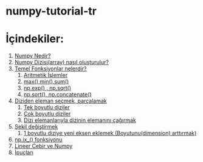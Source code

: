 # numpy-tutorial-tr
# İçindekiler:
<ol>
    <li><a href ="/numpy-tutorial-tr.ipynb/numpy_nedir"> Numpy Nedir? </a></li>
    <li><a href ="#array_olusturmak"> Numpy Dizisi(array) nasıl oluşturulur? </a></li>
    <li><a href ="#temel_fonksiyonlar"> Temel Fonksiyonlar nelerdir? </a>
    <ol style ="list-style-type: decimal">
        <li><a href ="#aritmetik_işlemler"> Aritmetik İşlemler </a></li>
        <li><a href ="#max_min"> max(),min(),sum() </a></li>
        <li><a href ="#exp_sqrt"> np.exp() , np.sqrt() </a></li>
        <li><a href ="#sort_concetenate"> np.sort(), np.concatenate() </a></li>
    </ol></li>
    <li><a href ="#eleman_secme"> Diziden eleman seçmek, parçalamak </a>
    <ol style="list-style-type: decimal">
        <li><a href ="#tekboyutlu"> Tek boyutlu diziler </a></li>
        <li><a href ="#cokboyutlu"> Çok boyutlu diziler </a></li>
        <li><a href ="#eleman_cagirma"> Dizi elemanlarıyla dizinin elemanını çağırmak</a></li>        
    </ol></li>
    <li><a href="#sekil_degistirme"> Şekil değiştirmek </a>
    <ol style="list-style-type: decimal">
        <li><a href ="#boyut_eklemek"> 1 boyutlu diziye yeni eksen eklemek (Boyutunu(dimension) arttırmak) </a></li>        
    </ol></li>    
    <li><a href ="#npix"> np.ix_() fonksiyonu</a></li>
    <li><a href ="#lineer_algebra"> Lineer Cebir ve Numpy</a></li>
    <li><a href ="#ipuclari"> İpuçları </a></li>

</ol>
